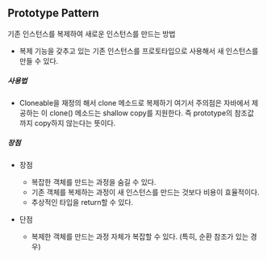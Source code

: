 ## Prototype Pattern
기존 인스턴스를 복제하여 새로운 인스턴스를 만드는 방법
* 복제 기능을 갖추고 있는 기존 인스턴스를 프로토타입으로 사용해서 새 인스턴스를 만들 수 있다.

##### 사용법 
* Cloneable을 재정의 해서 clone 메소드로 복제하기 여기서 주의점은 자바에서 제공하는 이 clone() 메소드는 shallow copy를 지원한다. 즉 prototype의 참조값 까지 copy하지 않는다는 뜻이다.

##### 장점
* 장점
    * 복잡한 객체를 만드는 과정을 숨길 수 있다.
    * 기존 객체를 복제하는 과정이 새 인스턴스를 만드는 것보다 비용이 효율적이다.
    * 추상적인 타입을 return할 수 있다.
    
* 단점
    * 복제한 객체를 만드는 과정 자체가 복잡할 수 있다. (특히, 순환 참조가 있는 경우)